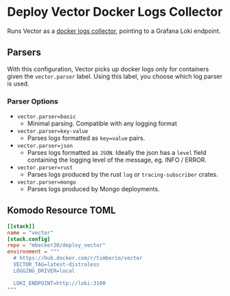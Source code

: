 # Deploy Vector Docker Logs Collector

Runs Vector as a [docker logs collector](https://vector.dev/docs/reference/configuration/sources/docker_logs/), pointing to a Grafana Loki endpoint.

## Parsers

With this configuration, Vector picks up docker logs only for containers given the `vector.parser` label. Using this label, you choose which log parser is used.

### Parser Options

- `vector.parser=basic`
  - Minimal parsing. Compatible with any logging format
- `vector.parser=key-value`
  - Parses logs formatted as `key=value` pairs.
- `vector.parser=json`
  - Parses logs formatted as `JSON`. Ideally the json has a `level`
		field containing the logging level of the message, eg. INFO / ERROR.
- `vector.parser=rust`
	- Parses logs produced by the rust `log` or `tracing-subscriber` crates.
- `vector.parser=mongo`
  - Parses logs produced by Mongo deployments.

## Komodo Resource TOML

```toml
[[stack]]
name = "vector"
[stack.config]
repo = "mbecker20/deploy_vector"
environment = """
  # https://hub.docker.com/r/timberio/vector
  VECTOR_TAG=latest-distroless
  LOGGING_DRIVER=local

  LOKI_ENDPOINT=http://loki:3100
"""
```